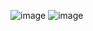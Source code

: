![image](https://github.com/vitordarcidasilva/dbt_airflow_snowflake/assets/100089078/ce5b094e-4e7c-41ee-a012-559b9feeebe1)
![image](https://github.com/vitordarcidasilva/dbt_airflow_snowflake/assets/100089078/bff41f95-b7fd-442b-8650-04fce07830d1)

